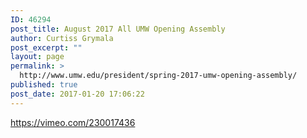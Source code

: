 ```yaml
---
ID: 46294
post_title: August 2017 All UMW Opening Assembly
author: Curtiss Grymala
post_excerpt: ""
layout: page
permalink: >
  http://www.umw.edu/president/spring-2017-umw-opening-assembly/
published: true
post_date: 2017-01-20 17:06:22
---
```

https://vimeo.com/230017436